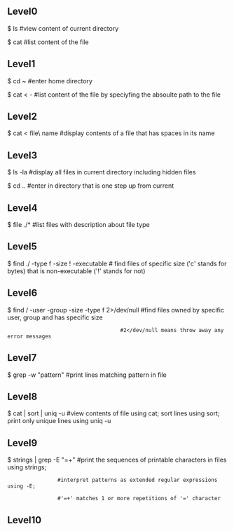 ## Level0
$ ls		#view content of current directory

$ cat <file> 	#list content of the file

## Level1
$ cd ~		#enter home directory
	
$ cat < -	#list content of the file by speciyfing the absoulte path to the file

## Level2
$ cat < file\ name	#display contents of a file that has spaces in its name

## Level3
$ ls -la	#display all files in current directory including hidden files
	
$ cd ..		#enter in directory that is one step up from current

## Level4
$ file ./*	#list files with description about file type

## Level5
$ find ./ -type f -size <size> ! -executable		# find files of specific size ('c' stands for bytes) that is non-executable ('!' stands for not)

## Level6
$ find / -user <user> -group <group> -size <size> -type f 2>/dev/null		#find files owned by specific user, group and has specific size
	
										#2</dev/null means throw away any error messages
## Level7
$ grep -w "pattern" <file>		#print lines matching pattern in file

## Level8
$ cat <file> | sort | uniq -u		#view contents of file using cat; sort lines using sort; print only unique lines using uniq -u

## Level9
$ strings <file> | grep -E "=+"		#print the sequences of printable characters in files using strings;
	
					#interpret patterns as extended regular expressions using -E;
	
					#'=+' matches 1 or more repetitions of '=' character

## Level10
 
